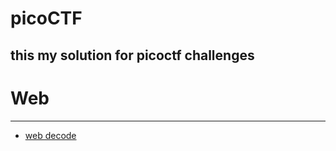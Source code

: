 # picoCTF
this my solution for picoctf challenges
---
# Web
---
- [web decode](web/WebDecode/solution.md)